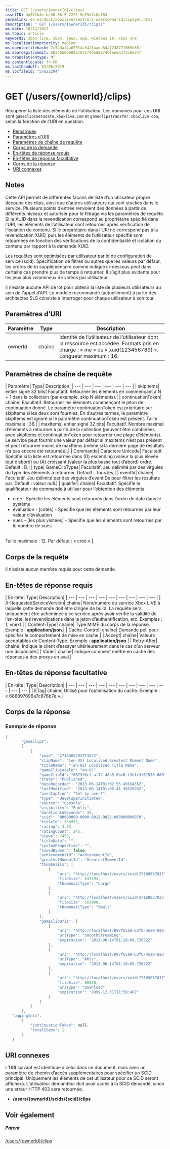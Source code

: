 ```yaml
---
title: GET (/users/{ownerId}/clips)
assetID: da972b4e-bc38-66f5-2222-5e79d7c8a183
permalink: en-us/docs/xboxlive/rest/uri-usersowneridclipsget.html
description: " GET (/users/{ownerId}/clips)"
ms.date: 10/12/2017
ms.topic: article
keywords: xbox live, xbox, jeux, uwp, windows 10, xbox one
ms.localizationpriority: medium
ms.openlocfilehash: 7c52daf4a07914c34f1aadc84a7238771669d65f
ms.sourcegitcommit: b034650b684a767274d5d88746faeea373c8e34f
ms.translationtype: MT
ms.contentlocale: fr-FR
ms.lasthandoff: 03/06/2019
ms.locfileid: "57623204"
---
```

# <a name="get-usersowneridclips"></a>GET (/users/{ownerId}/clips)
Récupérer la liste des éléments de l’utilisateur.
Les domaines pour ces URI sont `gameclipsmetadata.xboxlive.com` et `gameclipstransfer.xboxlive.com`, selon la fonction de l’URI en question.

  * [Remarques](#ID4EX)
  * [Paramètres d’URI](#ID4EEB)
  * [Paramètres de chaîne de requête](#ID4EPB)
  * [Corps de la demande](#ID4EPE)
  * [En-têtes de réponse requis](#ID4E1E)
  * [En-têtes de réponse facultative](#ID4ENH)
  * [Corps de la réponse](#ID4EOAAC)
  * [URI connexes](#ID4EABAC)

<a id="ID4EX"></a>


## <a name="remarks"></a>Notes

Cette API permet de différentes façons de liste d’un utilisateur propre découpe des clips, ainsi que d’autres utilisateurs qui sont stockés dans le service. Plusieurs points d’entrée renvoient des données à partir de différents niveaux et autoriser pour le filtrage via les paramètres de requête. Si le XUID dans la revendication correspond au propriétaire spécifié dans l’URI, les éléments de l’utilisateur sont retournés après vérification de l’isolation du contenu. Si le propriétaire dans l’URI ne correspond pas à la revendication XUID, puis les éléments de l’utilisateur spécifié sont retournées en fonction des vérifications de la confidentialité et isolation du contenu par rapport à la demande XUID.

Les requêtes sont optimisées par utilisateur par id de configuration de service (scid). Spécification de filtres ou autres que les valeurs par défaut, les ordres de tri supplémentaire comme indiqué ci-dessous peut dans certains cas prendre plus de temps à retourner. Il s’agit plus évidente pour les jeux plus volumineux de vidéos par utilisateur.

Il n’existe aucune API de lot pour obtenir la liste de plusieurs utilisateurs au sein de l’appel d’API. Le modèle recommandé (actuellement) à partir des architectes SLS consiste à interroger pour chaque utilisateur à son tour.

<a id="ID4EEB"></a>


## <a name="uri-parameters"></a>Paramètres d’URI

| Paramètre| Type| Description|
| --- | --- | --- |
| ownerId| chaîne| Identité de l’utilisateur de l’utilisateur dont la ressource est accédée. Formats pris en charge : « me » ou « xuid(123456789) ». Longueur maximum : 16.|

<a id="ID4EPB"></a>


## <a name="query-string-parameters"></a>Paramètres de chaîne de requête

| Paramètre| Type| Description|
| --- | --- | --- | --- | --- | --- |
| skipItems| entier signé 32 bits| Facultatif. Retourner les éléments en commençant à N + 1 dans la collection (par exemple, skip N éléments).|
| continuationToken| chaîne| Facultatif. Retourner les éléments commençant le jeton de continuation donné. Le paramètre continuationToken est prioritaire sur skipItems si les deux sont fournies. En d’autres termes, le paramètre skipItems est ignoré si le paramètre continuationToken est présent. Taille maximale : 36.|
| maxItems| entier signé 32 bits| Facultatif. Nombre maximal d’éléments à retourner à partir de la collection (peuvent être combinées avec skipItems et continuationToken pour retourner une plage d’éléments). Le service peut fournir une valeur par défaut si maxItems n’est pas présent et peut retourner moins de maxItems (même si la dernière page de résultats n’a pas encore été retournée).|
| Commande| Caractère Unicode| Facultatif. Spécifie si la liste est retournée dans (D) escending (valeur la plus élevée tout d’abord) ou (A) croissant (valeur la plus basse tout d’abord) ordre. Default : D.|
| type| GameClipTypes| Facultatif. Jeu délimité par des virgules du type des éléments à retourner. Default : Tous les.|
| eventId| chaîne| Facultatif. Jeu délimité par des virgules d’eventIDs pour filtrer les résultats par. Default : valeur null.|
| qualifer| chaîne| Facultatif. Spécifie le qualificateur de commande à utiliser pour l’obtention des éléments. <ul><li>créé : Spécifie les éléments sont retournés dans l’ordre de date dans le système</li><li>évaluation - [cotés] - Spécifie que les éléments sont retournés par leur valeur d’évaluation</li><li>vues - [les plus visitées] - Spécifie que les éléments sont retournés par le nombre de vues</li></ul><br/> Taille maximale : 12. Par défaut : « créé ».| 

<a id="ID4EPE"></a>


## <a name="request-body"></a>Corps de la requête

Il n’existe aucun membre requis pour cette demande.

<a id="ID4E1E"></a>


## <a name="required-response-headers"></a>En-têtes de réponse requis

| En-tête| Type| Description|
| --- | --- | --- | --- | --- | --- | --- | --- | --- |
| X-RequestedServiceVersion| chaîne| Nom/numéro du service Xbox LIVE à laquelle cette demande doit être dirigée de build. La requête sera uniquement être acheminée à ce service après avoir vérifié la validité de l’en-tête, les revendications dans le jeton d’authentification, etc. Exemples : 1, vnext.|
| Content-Type| chaîne| Type MIME du corps de la réponse. Exemple : <b>application/json</b>.|
| Cache-Control| chaîne| Demande poli pour spécifier le comportement de mise en cache.|
| Accept| chaîne| Valeurs acceptables de Content-Type. Exemple : <b>application/json</b>.|
| Retry-After| chaîne| Indique le client d’essayer ultérieurement dans le cas d’un serveur non disponible.|
| Varier| chaîne| Indique comment mettre en cache des réponses à des proxys en aval.|

<a id="ID4ENH"></a>


## <a name="optional-response-headers"></a>En-têtes de réponse facultative

| En-tête| Type| Description|
| --- | --- | --- | --- | --- | --- | --- | --- | --- | --- | --- | --- |
| ETag| chaîne| Utilisé pour l’optimisation du cache. Exemple : « 686897696a7c876b7e ».|

<a id="ID4EOAAC"></a>


## <a name="response-body"></a>Corps de la réponse

<a id="ID4EUAAC"></a>


### <a name="sample-response"></a>Exemple de réponse


```cpp
{
       "gameClips":
       [
           {
               "xuid": "2716903703773872",
               "clipName": "[en-US] Localized Greatest Moment Name",
               "titleName": "[en-US] Localized Title Name",
               "gameClipLocale": "en-US",
               "gameClipId": "6873f6cf-af12-48a5-8be6-f3dfc3f61538-000",
               "state": "Published",
               "dateRecorded": "2013-06-14T01:02:55.4918465Z",
               "lastModified": "2013-06-14T01:05:41.3652693Z",
               "userCaption": "Set by user!",
               "type": "DeveloperInitiated",
               "source": "Console",
               "visibility": "Public",
               "durationInSeconds": 30,
               "scid": "00000000-0000-0012-0023-000000000070",
               "titleId": 354975,
               "rating": 3.75,
               "ratingCount": 245,
               "views": 7453,
               "titleData": "",
               "systemProperties": "",
               "savedByUser": false,
               "achievementId": "AchievementId",
               "greatestMomentId": "GreatestMomentId",
               "thumbnails": [
                   {
                       "uri": "http://localhost/users/xuid(2716903703773872)/scids/00000000-0000-0012-0023-000000000070/clips/6873f6cf-af12-48a5-8be6-f3dfc3f61538-000/thumbnails/large",
                       "fileSize": 637293,
                       "thumbnailType": "Large"
                   },
                   {
                       "uri": "http://localhost/users/xuid(2716903703773872)/scids/00000000-0000-0012-0023-000000000070/clips/6873f6cf-af12-48a5-8be6-f3dfc3f61538-000/thumbnails/small",
                       "fileSize": 163998,
                       "thumbnailType": "Small"
                   }
               ],
               "gameClipUris": [
                   {
                       "uri": "http://localhost/897f65a9-63f0-45a0-926f-05a3155c04fc/GameClip-Original_4000.ism/manifest",
                       "uriType": "SmoothStreaming",
                       "expiration": "2013-06-14T01:10:08.73652Z"
                   },
                   {
                       "uri": "http://localhost/897f65a9-63f0-45a0-926f-05a3155c04fc/GameClip-Original_4000.ism/manifest(format=m3u8-aapl)",
                       "uriType": "Ahls",
                       "expiration": "2013-06-14T01:10:08.73652Z"
                   },
                   {
                       "uri": "http://localhost/users/xuid(2716903703773872)/scids/00000000-0000-0012-0023-000000000070/clips/6873f6cf-af12-48a5-8be6-f3dfc3f61538-000",
                       "fileSize": 88820,
                       "uriType": "Download",
                       "expiration": "2999-12-31T11:59:40Z"
                   }
               ]
           }
       ],
   "pagingInfo":
       {
           "continuationToken": null,
           "totalItems": 1
       }
   }

```


<a id="ID4EABAC"></a>


## <a name="related-uris"></a>URI connexes

L’URI suivant est identique à celui dans ce document, mais avec un paramètre de chemin d’accès supplémentaires pour spécifier un SCID principal. Uniquement les éléments de cet utilisateur pour ce SCID seront affichera. L’utilisateur demandeur doit avoir accès à la SCID demandé, sinon une erreur HTTP 403 sera retournée.

   * **/users/{ownerId}/scids/{scid}/clips**

<a id="ID4ENBAC"></a>


## <a name="see-also"></a>Voir également

<a id="ID4EPBAC"></a>


##### <a name="parent"></a>Parent

[/users/{ownerId}/clips](uri-usersowneridclips.md)
